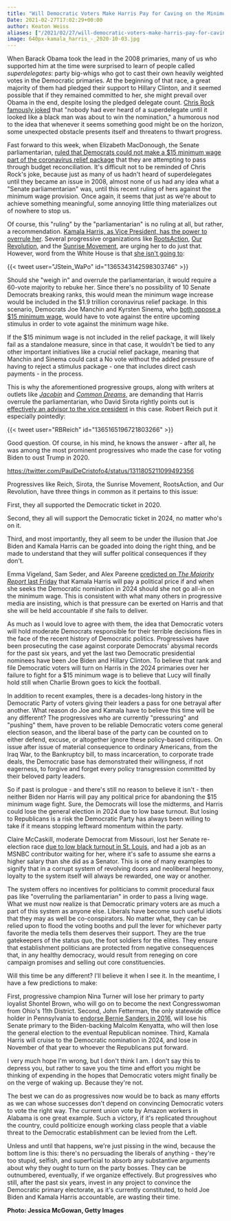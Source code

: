 ```yaml
---
title: "Will Democratic Voters Make Harris Pay for Caving on the Minimum Wage? Don't Count On It"
Date: 2021-02-27T17:02:29+00:00
author: Keaton Weiss
aliases: ["/2021/02/27/will-democratic-voters-make-harris-pay-for-caving-on-the-minimum-wage-dont-count-on-it"]
image: 640px-kamala_harris_-_2020-10-03.jpg
---
```


When Barack Obama took the lead in the 2008 primaries, many of us who supported him at the time were surprised to learn of people called *superdelegates*: party big-whigs who got to cast their own heavily weighted votes in the Democratic primaries. At the beginning of that race, a great majority of them had pledged their support to Hillary Clinton, and it seemed possible that if they remained committed to her, she might prevail over Obama in the end, despite losing the pledged delegate count. [Chris Rock famously joked](http://clarioncontentmedia.com/2008/05/chris-rock/) that "nobody had ever heard of a superdelegate until it looked like a black man was about to win the nomination," a humorous nod to the idea that whenever it seems something good might be on the horizon, some unexpected obstacle presents itself and threatens to thwart progress.

Fast forward to this week, when Elizabeth MacDonough, the Senate parliamentarian, [ruled that Democrats could not make a \$15 minimum wage part of the coronavirus relief package](https://www.cnbc.com/2021/02/25/15-minimum-wage-decision-biden-covid-relief-bill.html) that they are attempting to pass through budget reconciliation. It's difficult not to be reminded of Chris Rock's joke, because just as many of us hadn't heard of superdelegates until they became an issue in 2008, almost none of us had any idea what a "Senate parliamentarian" was, until this recent ruling of hers against the minimum wage provision. Once again, it seems that just as we're about to achieve something meaningful, some annoying little thing materializes out of nowhere to stop us.

Of course, this "ruling" by the "parliamentarian" is no ruling at all, but rather, a recommendation. [Kamala Harris, as Vice President, has the power to overrule her](https://www.rollingstone.com/politics/politics-news/democrats-15-dollar-minimum-wage-vp-harris-senate-1132695/). Several progressive organizations like [RootsAction](https://twitter.com/Roots_Action/status/1365151075465105413), [Our Revolution](https://twitter.com/OurRevolution/status/1365110413118078977), and the [Sunrise Movement](https://www.commondreams.org/newswire/2021/02/26/sunrise-movement-responds-15-min-wage-removal-reconciliation-process-demands), are urging her to do just that. However, word from the White House is that [she isn't going to](https://www.youtube.com/watch?v=4C4Jr3aw6is):

{{< tweet user="JStein_WaPo" id="1365343142598303746" >}}

Should she "weigh in" and overrule the parliamentarian, it would require a 60-vote majority to rebuke her. Since there's no possibility of 10 Senate Democrats breaking ranks, this would mean the minimum wage increase would be included in the $1.9 trillion coronavirus relief package. In this scenario, Democrats Joe Manchin and Kyrsten Sinema, who [both oppose a $15 minimum wage](https://www.newsweek.com/kyrsten-sinema-joins-joe-manchin-rebuking-15-minimum-wage-being-put-stimulus-dashing-1568931), would have to vote against the entire upcoming stimulus in order to vote against the minimum wage hike.

If the $15 minimum wage is not included in the relief package, it will likely fail as a standalone measure, since in that case, it wouldn't be tied to any other important initiatives like a crucial relief package, meaning that Manchin and Sinema could cast a No vote without the added pressure of having to reject a stimulus package - one that includes direct cash payments - in the process.

This is why the aforementioned progressive groups, along with writers at outlets like [*Jacobin*](https://www.jacobinmag.com/2021/02/kamala-harris-15-minimum-wage-biden) and [*Common Dreams*](https://www.commondreams.org/views/2021/02/25/there-nothing-moderate-about-opposing-very-popular-15-minimum-wage), are demanding that Harris overrule the parliamentarian, who David Sirota rightly points out is [effectively an advisor to the vice president](https://twitter.com/davidsirota/status/1365170322257842180) in this case. Robert Reich put it especially pointedly:

{{< tweet user="RBReich" id="1365165196721803266" >}}

Good question. Of course, in his mind, he knows the answer - after all, he was among the most prominent progressives who made the case for voting Biden to oust Trump in 2020.

https://twitter.com/PaulDeCristofo4/status/1311805211099492356

Progressives like Reich, Sirota, the Sunrise Movement, RootsAction, and Our Revolution, have three things in common as it pertains to this issue:

First, they all supported the Democratic ticket in 2020.

Second, they all will support the Democratic ticket in 2024, no matter who's on it.

Third, and most importantly, they all seem to be under the illusion that Joe Biden and Kamala Harris can be goaded into doing the right thing, and be made to understand that they will suffer political consequences if they don't.

Emma Vigeland, Sam Seder, and Alex Pareene [predicted on *The Majority Report* last Friday](https://youtu.be/_Le0Mt7aH-Y?t=3210) that Kamala Harris will pay a political price if and when she seeks the Democratic nomination in 2024 should she not go all-in on the minimum wage. This is consistent with what many others in progressive media are insisting, which is that pressure can be exerted on Harris and that she will be held accountable if she fails to deliver. 

As much as I would love to agree with them, the idea that Democratic voters will hold moderate Democrats responsible for their terrible decisions flies in the face of the recent history of Democratic politics. Progressives have been prosecuting the case against corporate Democrats' abysmal records for the past six years, and yet the last two Democratic presidential nominees have been Joe Biden and Hillary Clinton. To believe that rank and file Democratic voters will turn on Harris in the 2024 primaries over her failure to fight for a \$15 minimum wage is to believe that Lucy will finally hold still when Charlie Brown goes to kick the football. 

In addition to recent examples, there is a decades-long history in the Democratic Party of voters giving their leaders a pass for one betrayal after another. What reason do Joe and Kamala have to believe this time will be any different? The progressives who are currently "pressuring" and "pushing" them, have proven to be reliable Democratic voters come general election season, and the liberal base of the party can be counted on to either defend, excuse, or altogether ignore these policy-based critiques. On issue after issue of material consequence to ordinary Americans, from the Iraq War, to the Bankruptcy bill, to mass incarceration, to corporate trade deals, the Democratic base has demonstrated their willingness, if not eagerness, to forgive and forget every policy transgression committed by their beloved party leaders. 

So if past is prologue - and there's still no reason to believe it isn't - then neither Biden nor Harris will pay any political price for abandoning the \$15 minimum wage fight. Sure, the Democrats will lose the midterms, and Harris could lose the general election in 2024 due to low base turnout. But losing to Republicans is a risk the Democratic Party has always been willing to take if it means stopping leftward momentum within the party. 

Claire McCaskill, moderate Democrat from Missouri, lost her Senate re-election race [due to low black turnout in St. Louis](https://www.independent.co.uk/voices/midterm-elections-results-missouri-claire-mccaskill-josh-hawley-senate-democrat-republican-a8621391.html), and had a job as an MSNBC contributor waiting for her, where it's safe to assume she earns a higher salary than she did as a Senator. This is one of many examples to signify that in a corrupt system of revolving doors and neoliberal hegemony, loyalty to the system itself will always be rewarded, one way or another. 

The system offers no incentives for politicians to commit procedural faux pas like "overruling the parliamentarian" in order to pass a living wage. What we must now realize is that Democratic primary voters are as much a part of this system as anyone else. Liberals have become such useful idiots that they may as well be co-conspirators. No matter what, they can be relied upon to flood the voting booths and pull the lever for whichever party favorite the media tells them deserves their support. They are the true gatekeepers of the status quo, the foot soldiers for the elites. They ensure that establishment politicians are protected from negative consequences that, in any healthy democracy, would result from reneging on core campaign promises and selling out core constituencies.

Will this time be any different? I'll believe it when I see it. In the meantime, I have a few predictions to make: 

First, progressive champion Nina Turner will lose her primary to party loyalist Shontel Brown, who will go on to become the next Congresswoman from Ohio's 11th District. Second, John Fetterman, the only statewide office holder in Pennsylvania to [endorse Bernie Sanders in 2016](https://www.politicspa.com/pa-sen-fetterman-endorses-bernie-sanders-for-president/71943/), will lose his Senate primary to the Biden-backing Malcolm Kenyatta, who will then lose the general election to the eventual Republican nominee. Third, Kamala Harris will cruise to the Democratic nomination in 2024, and lose in November of that year to whoever the Republicans put forward.

I very much hope I'm wrong, but I don't think I am. I don't say this to depress you, but rather to save you the time and effort you might be thinking of expending in the hopes that Democratic voters might finally be on the verge of waking up. Because they're not. 

The best we can do as progressives now would be to back as many efforts as we can whose successes don't depend on convincing Democratic voters to vote the right way. The current union vote by Amazon workers in Alabama is one great example. Such a victory, if it's replicated throughout the country, could politicize enough working class people that a viable threat to the Democratic establishment can be levied from the Left. 

Unless and until that happens, we're just pissing in the wind, because the bottom line is this: there's no persuading the liberals of anything - they're too stupid, selfish, and superficial to absorb any substantive arguments about why they ought to turn on the party bosses. They can be outnumbered, eventually, if we organize effectively. But progressives who still, after the past six years, invest in any project to convince the Democratic primary electorate, as it's currently constituted, to hold Joe Biden and Kamala Harris accountable, are wasting their time.

**Photo: Jessica McGowan, Getty Images**
